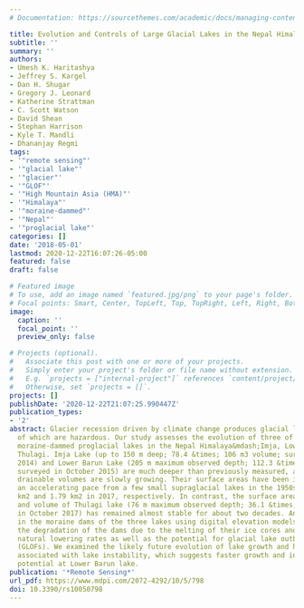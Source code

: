 ```yaml
---
# Documentation: https://sourcethemes.com/academic/docs/managing-content/

title: Evolution and Controls of Large Glacial Lakes in the Nepal Himalaya
subtitle: ''
summary: ''
authors:
- Umesh K. Haritashya
- Jeffrey S. Kargel
- Dan H. Shugar
- Gregory J. Leonard
- Katherine Strattman
- C. Scott Watson
- David Shean
- Stephan Harrison
- Kyle T. Mandli
- Dhananjay Regmi
tags:
- '"remote sensing"'
- '"glacial lake"'
- '"glacier"'
- '"GLOF"'
- '"High Mountain Asia (HMA)"'
- '"Himalaya"'
- '"moraine-dammed"'
- '"Nepal"'
- '"proglacial lake"'
categories: []
date: '2018-05-01'
lastmod: 2020-12-22T16:07:26-05:00
featured: false
draft: false

# Featured image
# To use, add an image named `featured.jpg/png` to your page's folder.
# Focal points: Smart, Center, TopLeft, Top, TopRight, Left, Right, BottomLeft, Bottom, BottomRight.
image:
  caption: ''
  focal_point: ''
  preview_only: false

# Projects (optional).
#   Associate this post with one or more of your projects.
#   Simply enter your project's folder or file name without extension.
#   E.g. `projects = ["internal-project"]` references `content/project/deep-learning/index.md`.
#   Otherwise, set `projects = []`.
projects: []
publishDate: '2020-12-22T21:07:25.990447Z'
publication_types:
- '2'
abstract: Glacier recession driven by climate change produces glacial lakes, some
  of which are hazardous. Our study assesses the evolution of three of the most hazardous
  moraine-dammed proglacial lakes in the Nepal Himalaya&mdash;Imja, Lower Barun, and
  Thulagi. Imja Lake (up to 150 m deep; 78.4 &times; 106 m3 volume; surveyed in October
  2014) and Lower Barun Lake (205 m maximum observed depth; 112.3 &times; 106 m3 volume;
  surveyed in October 2015) are much deeper than previously measured, and their readily
  drainable volumes are slowly growing. Their surface areas have been increasing at
  an accelerating pace from a few small supraglacial lakes in the 1950s/1960s to 1.33
  km2 and 1.79 km2 in 2017, respectively. In contrast, the surface area (0.89 km2)
  and volume of Thulagi lake (76 m maximum observed depth; 36.1 &times; 106 m3; surveyed
  in October 2017) has remained almost stable for about two decades. Analyses of changes
  in the moraine dams of the three lakes using digital elevation models (DEMs) quantifies
  the degradation of the dams due to the melting of their ice cores and hence their
  natural lowering rates as well as the potential for glacial lake outburst floods
  (GLOFs). We examined the likely future evolution of lake growth and hazard processes
  associated with lake instability, which suggests faster growth and increased hazard
  potential at Lower Barun lake.
publication: '*Remote Sensing*'
url_pdf: https://www.mdpi.com/2072-4292/10/5/798
doi: 10.3390/rs10050798
---
```

